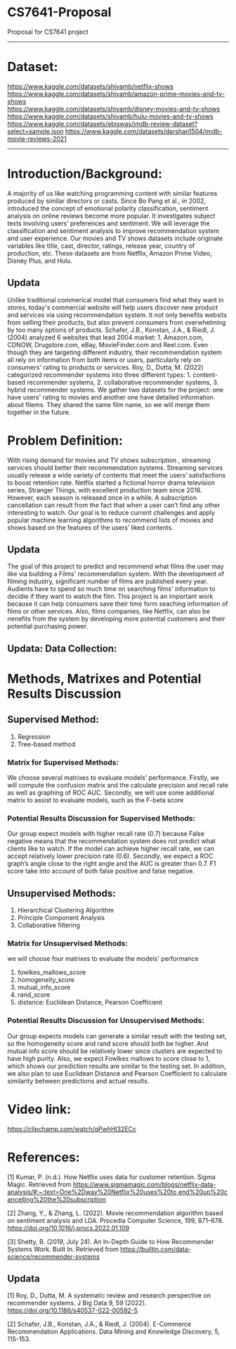 # CS7641-Proposal
Proposal for CS7641 project
____________________________________________________________________________________________________________________________________
# Dataset:
https://www.kaggle.com/datasets/shivamb/netflix-shows  
https://www.kaggle.com/datasets/shivamb/amazon-prime-movies-and-tv-shows   
https://www.kaggle.com/datasets/shivamb/disney-movies-and-tv-shows   
https://www.kaggle.com/datasets/shivamb/hulu-movies-and-tv-shows  
https://www.kaggle.com/datasets/ebiswas/imdb-review-dataset?select=sample.json
https://www.kaggle.com/datasets/darshan1504/imdb-movie-reviews-2021
____________________________________________________________________________________________________________________________________
# Introduction/Background:
A majority of us like watching programming content with similar features produced by similar directors or casts. Since Bo Pang et al., in 2002, introduced the concept of emotional polarity classification, sentiment analysis on online reviews become more popular. It investigates subject texts involving users’ preferences and sentiment. We will leverage the classification and sentiment analysis to improve recommendation system and user experience. Our movies and TV shows datasets include originate variables like title, cast, director, ratings, release year, country of production, etc. These datasets are from Netflix, Amazon Prime Video, Disney Plus, and Hulu.

## Updata

Unlike traditional commerical model that consumers find what they want in stores, today's commercial website will help users discover new product and services via using recommendation system. It not only benefits websits from selling their products, but also prevent consumers from overwhelming by too many options of products. Schafer, J.B., Konstan, J.A., & Riedl, J. (2004) analyzed 6 websites that lead 2004 market: 1. Amazon.com, CDNOW, Drugstore.com, eBay, MovieFinder.com and Reel.com. Even though they are targeting different industry, their recommendation system all rely on information from both items or users, particularly rely on consumers' rating to products or services. Roy, D., Dutta, M. (2022) categorized recommender systems into three different types: 1. content-based recommender systems, 2. collaborative recommender systems, 3. hybrid recommender systems. We gather two datasets for the project: one have users' rating to movies and another one have detailed information about filems. They shared the same film name, so we will merge them together in the future. 

# Problem Definition:
With rising demand for movies and TV shows subscription , streaming services should better their recommendation systems. Streaming services usually release a wide variety of contents that meet the users’ satisfactions to boost retention rate. Netflix started a fictional horror drama television series, Stranger Things, with excellent production team since 2016. However, each season is released once in a while. A subscription cancellation can result from the fact that when a user can’t find any other interesting to watch. Our goal is to reduce current challenges and apply popular machine learning algorithms to recommend lists of movies and shows based on the features of the users’ liked contents. 

## Updata
The goal of this project to predict and recommend what films the user may like via building a Films' recommendation system. With the development of filming industry, significant number of films are published every year. Audients have to spend so much time on searching films' information to decidie if they want to watch the film. This project is an important work because it can help consumers save their time form seaching information of films or other services. Also, films companies, like Netflix, can also be nenefits from the system by developing more potential customers and their potential purchasing power.

## Updata: Data Collection:


# Methods, Matrixes and Potential Results Discussion
## Supervised Method:
1. Regression
2. Tree-based method 

### Matrix for Supervised Methods: 
We choose several matrixes to evaluate models’ performance. Firstly, we will compute the confusion matrix and the calculate precision and recall rate as well as graphing of ROC AUC. Secondly, we will use some additional matrix to assist to evaluate models, such as the F-beta score

### Potential Results Discussion for Supervised Methods:
Our group expect models with higher recall rate (0.7) because False negative means that the recommendation system does not predict what clients like to watch. If the model can achieve higher recall rate, we can accept relatively lower precision rate (0.6). Secondly, we expect a ROC graph’s angle close to the right angle and the AUC is greater than 0.7. F1 score take into account of both false positive and false negative.

## Unsupervised Methods:
1. Hierarchical Clustering Algorithm
2. Principle Component Analysis
3. Collaborative filtering

### Matrix for Unsupervised Methods: 
we will choose four matrixes to evaluate the models' performance
1.	fowlkes_mallows_score
2.	homogeneity_score
3.	mutual_info_score
4.	rand_score
5.	distance: Euclidean Distance, Pearson Coefficient

### Potential Results Discussion for Unsupervised Methods:
Our group expects models can generate a similar result with the testing set, so the homogeneity score and rand score should both be higher. And mutual info score should be relatively lower since clusters are expected to have high purity. Also, we expect Fowlkes mallows to score close to 1, which shows our prediction results are similar to the testing set. In addition, we also plan to use Euclidean Distance and Pearson Coefficient to calculate similarity between predictions and actual results. 
# Video link:
https://clipchamp.com/watch/qPwhHl32ECc

# References:
[1] Kumar, P. (n.d.). How Netflix uses data for customer retention. Sigma Magic. Retrieved from https://www.sigmamagic.com/blogs/netflix-data-analysis/#:~:text=One%2Dway%20Netflix%20uses%20to,end%20up%20cancelling%20the%20subscription

[2] Zhang, Y., &amp; Zhang, L. (2022). Movie recommendation algorithm based on sentiment analysis and LDA. Procedia Computer Science, 199, 871–878. https://doi.org/10.1016/j.procs.2022.01.109 

[3] Shetty, B. (2019, July 24). An In-Depth Guide to How Recommender Systems Work. Built In. Retrieved from https://builtin.com/data-science/recommender-systems 

## Updata
[1] Roy, D., Dutta, M. A systematic review and research perspective on recommender systems. J Big Data 9, 59 (2022). https://doi.org/10.1186/s40537-022-00592-5

[2] Schafer, J.B., Konstan, J.A., & Riedl, J. (2004). E-Commerce Recommendation Applications. Data Mining and Knowledge Discovery, 5, 115-153.
